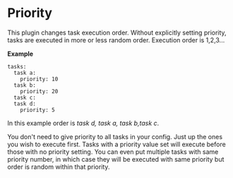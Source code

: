 # Priority
This plugin changes task execution order. Without explicitly setting priority, tasks are executed in more or less random order. Execution order is 1,2,3...

**Example**

```
tasks:
  task a:
    priority: 10
  task b:
    priority: 20
  task c:
  task d: 
    priority: 5
```

In this example order is *task d, task a, task b,task c*.

You don't need to give priority to all tasks in your config. Just up the ones you wish to execute first.  Tasks with a priority value set will execute before those with no priority setting. You can even put multiple tasks with same priority number, in which case they will be executed with same priority but order is random within that priority.

